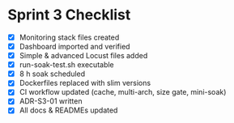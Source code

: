 # Sprint 3 Checklist

- [x] Monitoring stack files created
- [x] Dashboard imported and verified
- [x] Simple & advanced Locust files added
- [x] run-soak-test.sh executable
- [x] 8 h soak scheduled
- [x] Dockerfiles replaced with slim versions
- [x] CI workflow updated (cache, multi-arch, size gate, mini-soak)
- [x] ADR-S3-01 written
- [x] All docs & READMEs updated
